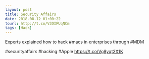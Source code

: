 ```yaml
---
layout: post
title: Security Affairs
date: 2018-08-12 01:00:22
tourl: http://t.co/V3OIFUqNCm
tags: [Hack]
---
```

Experts explained how to hack #macs in enterprises through #MDM

#securityaffairs #hacking #Apple https://t.co/Vg8yqt2X1K